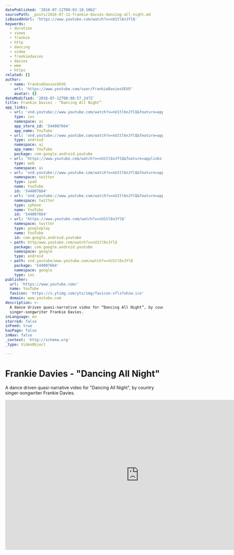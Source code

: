 ```yaml
---
datePublished: '2016-07-12T09:02:18.106Z'
sourcePath: _posts/2016-07-12-frankie-davies-dancing-all-night.md
isBasedOnUrl: 'https://www.youtube.com/watch?v=nU1tl6nJYlQ'
keywords:
  - duration
  - views
  - frankie
  - http
  - dancing
  - video
  - frankiedavies
  - davies
  - www
  - https
related: []
author:
  - name: FrankieDaviesVEVO
    url: 'https://www.youtube.com/user/FrankieDaviesVEVO'
    avatar: {}
dateModified: '2016-07-12T08:08:57.247Z'
title: Frankie Davies - “Dancing All Night”
app_links:
  - url: 'vnd.youtube://www.youtube.com/watch?v=nU1tl6nJYlQ&feature=applinks'
    type: ios
    namespace: ai
    app_store_id: '544007664'
    app_name: YouTube
  - url: 'vnd.youtube://www.youtube.com/watch?v=nU1tl6nJYlQ&feature=applinks'
    type: android
    namespace: ai
    app_name: YouTube
    package: com.google.android.youtube
  - url: 'https://www.youtube.com/watch?v=nU1tl6nJYlQ&feature=applinks'
    type: web
    namespace: ai
  - url: 'vnd.youtube://www.youtube.com/watch?v=nU1tl6nJYlQ&feature=applinks'
    namespace: twitter
    type: ipad
    name: YouTube
    id: '544007664'
  - url: 'vnd.youtube://www.youtube.com/watch?v=nU1tl6nJYlQ&feature=applinks'
    namespace: twitter
    type: iphone
    name: YouTube
    id: '544007664'
  - url: 'https://www.youtube.com/watch?v=nU1tl6nJYlQ'
    namespace: twitter
    type: googleplay
    name: YouTube
    id: com.google.android.youtube
  - path: http/www.youtube.com/watch?v=nU1tl6nJYlQ
    package: com.google.android.youtube
    namespace: google
    type: android
  - path: vnd.youtube/www.youtube.com/watch?v=nU1tl6nJYlQ
    package: '544007664'
    namespace: google
    type: ios
publisher:
  url: 'https://www.youtube.com/'
  name: YouTube
  favicon: 'https://s.ytimg.com/yts/img/favicon-vflz7uhzw.ico'
  domain: www.youtube.com
description: >-
  A dance driven quasi-narrative video for “Dancing All Night”, by country
  singer-songwriter Frankie Davies.
inLanguage: en
starred: false
inFeed: true
hasPage: false
inNav: false
_context: 'http://schema.org'
_type: VideoObject

---
```

# Frankie Davies - "Dancing All Night"

A dance driven quasi-narrative video for "Dancing All Night", by country singer-songwriter Frankie Davies.

<iframe src="https://cdn.embedly.com/widgets/media.html?src=https%3A%2F%2Fwww.youtube.com%2Fembed%2FnU1tl6nJYlQ%3Ffeature%3Doembed&amp;url=http%3A%2F%2Fwww.youtube.com%2Fwatch%3Fv%3DnU1tl6nJYlQ&amp;image=https%3A%2F%2Fi.ytimg.com%2Fvi%2FnU1tl6nJYlQ%2Fhqdefault.jpg&amp;key=b7d04c9b404c499eba89ee7072e1c4f7&amp;type=text%2Fhtml&amp;schema=youtube" width="854" height="480" scrolling="no" frameborder="0" allowfullscreen="" style=""></iframe>